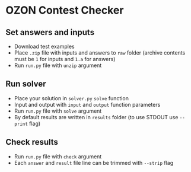 # OZON Contest Checker
## Set answers and inputs
- Download test examples
- Place `.zip` file with inputs and answers to `raw` folder (archive contents must be `1` for inputs and `1.a` for answers)
- Run `run.py` file with `unzip` argument


## Run solver
- Place your solution in `solver.py` `solve` function
- Input and output with `input` and `output` function parameters
- Run `run.py` file with `solve` argument
- By default results are written in `results` folder (to use STDOUT use `--print` flag)


## Check results
- Run `run.py` file with `check` argument
- Each `answer` and `result` file line can be trimmed with `--strip` flag